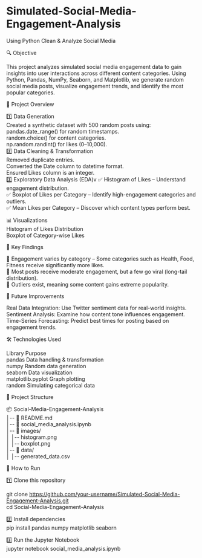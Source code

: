# Simulated-Social-Media-Engagement-Analysis
Using Python Clean &amp; Analyze Social Media <br>

🔍 Objective<br>

This project analyzes simulated social media engagement data to gain insights into user interactions across different content categories. Using Python, Pandas, NumPy, Seaborn, and Matplotlib, we generate random social media posts, visualize engagement trends, and identify the most popular categories.<br>

📂 Project Overview<br>

1️⃣ Data Generation<br>
Created a synthetic dataset with 500 random posts using:<br>
pandas.date_range() for random timestamps.<br>
random.choice() for content categories.<br>
np.random.randint() for likes (0–10,000).<br>
2️⃣ Data Cleaning & Transformation<br>
Removed duplicate entries.<br>
Converted the Date column to datetime format.<br>
Ensured Likes column is an integer.<br>
3️⃣ Exploratory Data Analysis (EDA)v
✅ Histogram of Likes – Understand engagement distribution.<br>
✅ Boxplot of Likes per Category – Identify high-engagement categories and outliers.<br>
✅ Mean Likes per Category – Discover which content types perform best.<br>

📊 Visualizations<br>
Histogram of Likes Distribution<br>
Boxplot of Category-wise Likes<br>


📌 Key Findings<br>

🔹 Engagement varies by category – Some categories such as Health, Food, Fitness receive significantly more likes.<br>
🔹 Most posts receive moderate engagement, but a few go viral (long-tail distribution).<br>
🔹 Outliers exist, meaning some content gains extreme popularity.<br>

🚀 Future Improvements <br>

Real Data Integration: Use Twitter sentiment data for real-world insights.<br>
Sentiment Analysis: Examine how content tone influences engagement.<br>
Time-Series Forecasting: Predict best times for posting based on engagement trends.<br>

🛠️ Technologies Used <br>

Library	Purpose<br>
pandas	Data handling & transformation<br>
numpy	Random data generation<br>
seaborn	Data visualization<br>
matplotlib.pyplot	Graph plotting<br>
random	Simulating categorical data<br>

📂 Project Structure<br>

📦 Social-Media-Engagement-Analysis<br>
│-- 📜 README.md<br>
│-- 📜 social_media_analysis.ipynb<br>
│-- 📂 images/<br>
│   │-- histogram.png<br>
│   │-- boxplot.png<br>
│-- 📂 data/<br>
│   │-- generated_data.csv<br>


📌 How to Run<br>

1️⃣ Clone this repository<br>

git clone https://github.com/your-username/Simulated-Social-Media-Engagement-Analysis.git<br>
cd Social-Media-Engagement-Analysis<br>

2️⃣ Install dependencies<br>
pip install pandas numpy matplotlib seaborn<br>

3️⃣ Run the Jupyter Notebook<br>
jupyter notebook social_media_analysis.ipynb<br>











